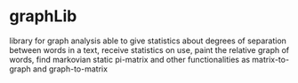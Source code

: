 # graphLib

library for graph analysis able to give statistics about degrees of separation between words in a text, receive statistics on use, paint the relative graph of words, find markovian static pi-matrix and other functionalities as matrix-to-graph and graph-to-matrix

